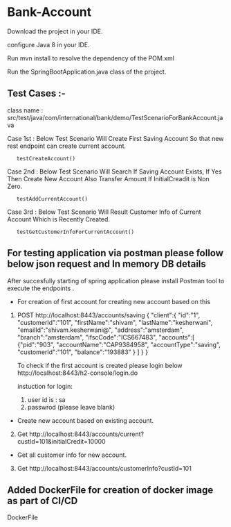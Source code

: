 # Bank-Account

Download the project in your IDE.

configure Java 8 in your IDE.

Run mvn install to resolve the dependency of the POM.xml

Run the SpringBootApplication.java class of the project.


Test Cases :- 
----------------------------------------------------------------------------------------

class name : src/test/java/com/international/bank/demo/TestScenarioForBankAccount.java 


Case 1st : Below Test Scenario Will Create First Saving Account So that new rest endpoint can create current account.

	   testCreateAccount()

Case 2nd : Below Test Scenario Will Search If Saving Account Exists, If Yes Then Create New Account Also Transfer Amount If
	   InitialCreadit is Non Zero.
           
	   testAddCurrentAccount()

Case 3rd : Below Test Scenario Will Result Customer Info of Current Account Which is Recently Created.

	   testGetCustomerInfoForCurrentAccount()


For testing application via postman please follow below json request and In memory DB details
---------------------------------------------------------------------------------------------


After succesfully starting of spring application please install Postman tool to execute the endpoints .

- For creation of first account for creating new account based on this

1. POST http://localhost:8443/accounts/saving
{
"client":{
    "id":"1",
    "customerId":"101",
    "firstName":"shivam",
    "lastName":"kesherwani",
    "emailId":"shivam.kesherwani@",
    "address":"amsterdam",
    "branch":"amsterdam",
    "ifscCode":"ICS667483",
    "accounts":[
    {"pid":"903",
    "accountName":"CAP9384958",
    "accountType":"saving",
    "customerId":"101",
    "balance":"193883"
    }
    ]
}
}

	To check if the first account is created please login below
	  http://localhost:8443/h2-console/login.do

	  instuction for login: 
	  1. user id is : sa
	  2. passwrod (please leave blank)

- Create new account based on existing account.

2. Get http://localhost:8443/accounts/current?custId=101&initialCredit=10000


- Get all customer info for new account.

3. Get http://localhost:8443/accounts/customerInfo?custId=101 


Added DockerFile for creation of docker image as part of CI/CD
---------------------------------------------------------------
DockerFile
